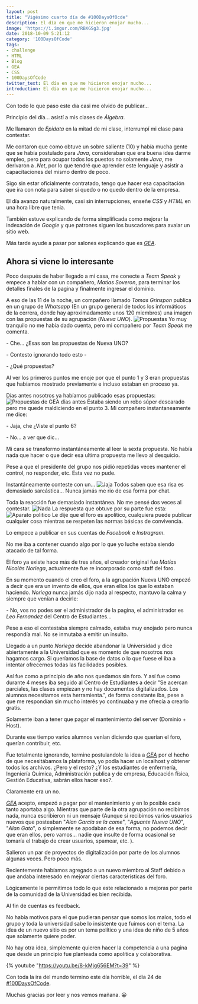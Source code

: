 ```yaml
---
layout: post
title: "Vigésimo cuarto día de #100DaysOfOcde"
description: El día en que me hicieron enojar mucho...
image: 'https://i.imgur.com/RBXGSg3.jpg'
date: 2018-10-09 5:21:12
category: '100DaysOfCode'
tags:
- challenge
- HTML
- Blog
- GEA
- CSS
- 100DaysOfCode
twitter_text: El día en que me hicieron enojar mucho...
introduction: El día en que me hicieron enojar mucho...
---
```


Con todo lo que paso este día casi me olvido de publicar...

Principio del día... asistí a mis clases de *Álgebra*.

Me llamaron de *Epidata* en la mitad de mi clase, interrumpí mi clase para contestar.

Me contaron que como obtuve un sobre saliente (10) y había mucha gente que se había postulado para *Java*, consideraban que era buena idea darme empleo, pero para ocupar todos los puestos no solamente *Java*, me derivaron a *.Net*, por lo que tendré que aprender este lenguaje y asistir a capacitaciones del mismo dentro de poco.

Sigo sin estar oficialmente contratado, tengo que hacer esa capacitación que ira con nota para saber si quedo o no quedo dentro de la empresa.

El día avanzo naturalmente, casi sin interrupciones, enseñe *CSS* y *HTML* en una hora libre que tenia.

También estuve explicando de forma simplificada como mejorar la indexación de *Google* y que patrones siguen los buscadores para avalar un sitio web.

Más tarde ayude a pasar por salones explicando que es *[GEA](https://geauno.com)*.

## Ahora si viene lo interesante

Poco después de haber llegado a mi casa, me conecte a *Team Speak* y empece a hablar con un compañero, *Matias Soveron*, para terminar los detalles finales de la pagina y finalmente ingresar el dominio.

A eso de las 11 de la noche, un compañero llamado *Tomas Grinspon* publica en un grupo de *Whatsapp* (En un grupo general de todos los informáticos de la cerrera, donde hay aproximadamente unos 120 miembros) una imagen con las propuestas de su agrupación (*Nueva UNO*).
![Propuestas](https://i.imgur.com/PmtdfDR.png)
Yo muy tranquilo no me habia dado cuenta, pero mi compañero por *Team Speak* me comenta.

\- Che... ¿Esas son las propuestas de Nueva UNO?

\- Contesto ignorando todo esto -

\- ¿Qué propuestas?

Al ver los primeros puntos me enoje por que el punto 1 y 3 eran propuestas que habíamos mostrado previamente e incluso estaban en proceso ya.

Días antes nosotros ya habíamos publicado esas propuestas:
![Propuestas de GEA días antes](https://i.imgur.com/poTH5Z9.png)
Estaba siendo un robo súper descarado pero me quede maldiciendo en el punto 3. Mi compañero instantaneamente me dice:

\- Jaja, che ¿Viste el punto 6?

\- No... a ver que dic...

Mi cara se transformo instantáneamente al leer la sexta propuesta. No había nada que hacer o que decir esa ultima propuesta me llevo al desquicio.

Pese a que el presidente del grupo nos pidió repetidas veces mantener el control, no responder, etc. Esta vez no pude.

Instantáneamente conteste con un...
![Jaja](https://i.imgur.com/DHdGFQj.png)
Todos saben que esa risa es demasiado sarcástica... Nunca jamás me rio de esa forma por chat.

Toda la reacción fue demasiado instantánea. No me pensé dos veces al contestar.
![Nada](https://i.imgur.com/idjFG5K.png)
La respuesta que obtuve por su parte fue esta:
![Aparato politico](https://i.imgur.com/tKTlQCv.png)
Le dije que el foro es apolítico, cualquiera puede publicar cualquier cosa mientras se respeten las normas básicas de convivencia.

Lo empece a publicar en sus cuentas de *Facebook* e *Instragram*.

No me iba a contener cuando algo por lo que yo luche estaba siendo atacado de tal forma.

El foro ya existe hace más de tres años, el creador original fue *Matías Nicolás Noriega*, actualmente fue re incorporado como staff del foro.

En su momento cuando el creo el foro, a la agrupación Nueva UNO empezó a decir que era un invento de ellos, que eran ellos los que lo estaban haciendo. *Noriega* nunca jamás dijo nada al respecto, mantuvo la calma y siempre que venían a decirle:

\- No, vos no podes ser el administrador de la pagina, el administrador es *Leo Fernandez* del Centro de Estudiantes...

Pese a eso el contestaba siempre calmado, estaba muy enojado pero nunca respondía mal. No se inmutaba a emitir un insulto.

Llegado a un punto *Noriega* decide abandonar la Universidad y dice abiertamente a la Universidad que es momento de que nosotros nos hagamos cargo. Si queríamos la base de datos o lo que fuese el iba a intentar ofrecernos todas las facilidades posibles.

Así fue como a principio de año nos quedamos sin foro. Y así fue como durante 4 meses iba seguido al Centro de Estudiantes a decir "Se acercan parciales, las clases empiezan y no hay documentos digitalizados. Los alumnos necesitamos esta herramienta.", de forma constante iba, pese a que me respondían sin mucho interés yo continuaba y me ofrecía a crearlo gratis.

Solamente iban a tener que pagar el mantenimiento del server (Dominio + Host).

Durante ese tiempo varios alumnos venían diciendo que querían el foro, querían contribuir, etc.

Fue totalmente ignorando, termine postulandole la idea a *[GEA](https://geauno.com)* por el hecho de que necesitábamos la plataforma, yo podía hacer un localhost y obtener todos los archivos. ¿Pero y el resto? ¿Y los estudiantes de enfermería, Ingeniería Química, Administración publica y de empresa, Educación física, Gestión Educativa, sabrán ellos hacer eso?.

Claramente era un no.

*[GEA](https://geauno.com)* acepto, empezó a pagar por el mantenimiento y en lo posible cada tanto aportaba algo.
Mientras que parte de la otra agrupación no recibimos nada, nunca escribieron ni un mensaje (Aunque si recibimos varios usuarios nuevos que posteaban "*Alan Garcia se la come*", "*Aguante Nueva UNO*", "*Alan Gato*", o simplemente se apodaban de esa forma, no podemos decir que eran ellos, pero vamos... nadie que insulte de forma ocasional se tomaría el trabajo de crear usuarios, spamear, etc. ).

Salieron un par de proyectos de digitalización por parte de los alumnos algunas veces. Pero poco más.

Recientemente habíamos agregado a un nuevo miembro al Staff debido a que andaba interesado en mejorar ciertas características del foro.

Lógicamente le permitimos todo lo que este relacionado a mejoras por parte de la comunidad de la Universidad es bien recibida.

Al fin de cuentas es feedback.

No había motivos para el que pudieran pensar que somos los malos, todo el grupo y toda la universidad sabe lo insistente que fuimos con el tema. La idea de un nuevo sitio es por un tema político y una idea de niño de 5 años que solamente quiere poder.

No hay otra idea, simplemente quieren hacer la competencia a una pagina que desde un principio fue planteada como apolítica y colaborativa.

{% youtube "https://youtu.be/8-kMjg656EM?t=39" %}

Con toda la ira del mundo termino este día horrible, el día 24 de [#100DaysOfCode](twitter.com/search?q=%23100DaysOfCode).

Muchas gracias por leer y nos vemos mañana. :grinning:
